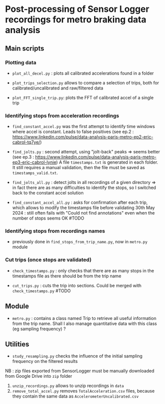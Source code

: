 # Post-processing of Sensor Logger recordings for metro braking data analysis

## Main scripts

### Plotting data

- `plot_all_decel.py` : plots all calibrated accelerations found in a folder

- `plot_trips_selection.py` allows to compare a selection of trips, both for calibrated/uncalibrated and raw/filtered data

- `plot_FFT_single_trip.py`: plots the FFT of calibrated accel of a single trip


### Identifying stops from acceleration recordings

- `find_constant_accel.py` was the first attempt to identify time windows where accel is constant. Leads to false positives
(see ep.2 : https://www.linkedin.com/pulse/data-analysis-paris-metro-ep2-eric-cabrol-tq7ye/)

- `find_jolts.py` : second attempt, using "jolt-back" peaks => seems better
(see ep.3 : https://www.linkedin.com/pulse/data-analysis-paris-metro-ep3-eric-cabrol-lynie)
A file `timestamps.txt` is generated in each folder. It still requires a manual validation, then the file must be saved as `timestamps_valid.txt`.

- `find_jolts_all.py` : detect jolts in all recordings of a given directory
=> in fact there are as many difficulties to identify the stops, so I switched back to the constant accel solution

- `find_constant_accel_all.py` : asks for confirmation after each trip, which allows to modify the timestamps file before validating
30th May 2024 : still often fails with "Could not find annotations" even when the number of stops seems OK #TODO

### Identifying stops from recordings names

- previously done in `find_stops_from_trip_name.py`, now in `metro.py` module  

### Cut trips (once stops are validated)

- `check_timestamps.py` : only checks that there are as many stops in the timestamps file as there should be from the trip name

- `cut_trips.py` : cuts the trip into sections. Could be merged with `check_timestamps.py` #TODO 



## Module

- `metro.py` : contains a class named Trip to retrieve all useful information from the trip name. Shall I also manage quantitative data with this class (eg sampling frequency) ? 


## Utilities

- `study_resampling.py` checks the influence of the initial sampling frequency on the filtered results

NB : zip files exported from SensorLogger must be manually downloaded from Google Drive into `zip` folder

1. `unzip_recordings.py` allows to unzip recordings in `data` 
2. `remove_total_accel.py` removes `TotalAcceleration.csv` files, because they contain the same data as `AccelerometerUncalibrated.csv`
